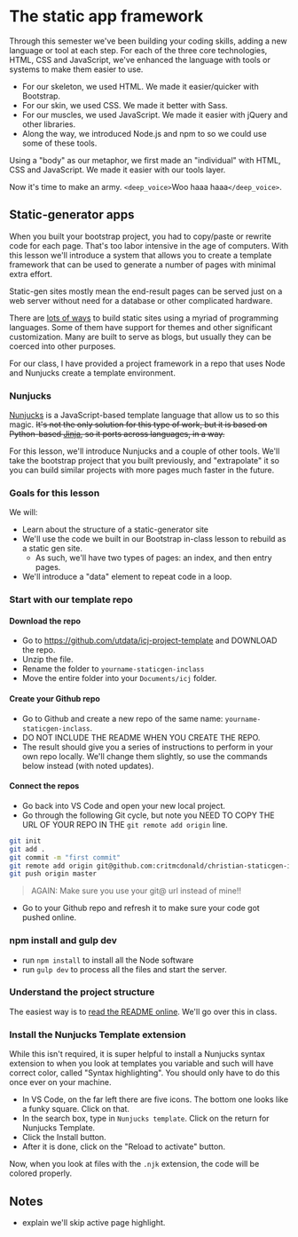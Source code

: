 # The static app framework

Through this semester we've been building your coding skills, adding a new language or tool at each step. For each of the three core technologies, HTML, CSS and JavaScript, we've enhanced the language with tools or systems to make them easier to use.

- For our skeleton, we used HTML. We made it easier/quicker with Bootstrap.
- For our skin, we used CSS. We made it better with Sass.
- For our muscles, we used JavaScript. We made it easier with jQuery and other libraries.
- Along the way, we introduced Node.js and npm to so we could use some of these tools.

Using a "body" as our metaphor, we first made an "individual" with HTML, CSS and JavaScript. We made it easier with our tools layer.

Now it's time to make an army. `<deep_voice>`Woo haaa haaa`</deep_voice>`.

## Static-generator apps

When you built your bootstrap project, you had to copy/paste or rewrite code for each page. That's too labor intensive in the age of computers. With this lesson we'll introduce a system that allows you to create a template framework that can be used to generate a number of pages with minimal extra effort.

Static-gen sites mostly mean the end-result pages can be served just on a web server without need for a database or other complicated hardware.

There are [lots of ways](https://www.staticgen.com/) to build static sites using a myriad of programming languages. Some of them have support for themes and other significant customization. Many are built to serve as blogs, but usually they can be coerced into other purposes.

For our class, I have provided a project framework in a repo that uses Node and Nunjucks create a template environment.

### Nunjucks

[Nunjucks](https://mozilla.github.io/nunjucks/templating.html) is a JavaScript-based template language that allow us to so this magic. ~~It's not the only solution for this type of work, but it is based on Python-based [Jinja](http://jinja.pocoo.org/docs/2.10/), so it ports across languages, in a way.~~

For this lesson, we'll introduce Nunjucks and a couple of other tools. We'll take the bootstrap project that you built previously, and "extrapolate" it so you can build similar projects with more pages much faster in the future.

### Goals for this lesson

We will:

- Learn about the structure of a static-generator site
- We'll use the code we built in our Bootstrap in-class lesson to rebuild as a static gen site.
  - As such, we'll have two types of pages: an index, and then entry pages.
- We'll introduce a "data" element to repeat code in a loop.

### Start with our template repo

#### Download the repo

- Go to https://github.com/utdata/icj-project-template and DOWNLOAD the repo.
- Unzip the file.
- Rename the folder to `yourname-staticgen-inclass`
- Move the entire folder into your `Documents/icj` folder.

#### Create your Github repo

- Go to Github and create a new repo of the same name: `yourname-staticgen-inclass`.
- DO NOT INCLUDE THE README WHEN YOU CREATE THE REPO.
- The result should give you a series of instructions to perform in your own repo locally. We'll change them slightly, so use the commands below instead (with noted updates).

#### Connect the repos

- Go back into VS Code and open your new local project.
- Go through the following Git cycle, but note you NEED TO COPY THE URL OF YOUR REPO IN THE `git remote add origin` line.

```bash
git init
git add .
git commit -m "first commit"
git remote add origin git@github.com:critmcdonald/christian-staticgen-inclass.git
git push origin master
```

> AGAIN: Make sure you use your git@ url instead of mine!!

- Go to your Github repo and refresh it to make sure your code got pushed online.

### npm install and gulp dev

- run `npm install` to install all the Node software
- run `gulp dev` to process all the files and start the server.

### Understand the project structure

The easiest way is to [read the README online](https://github.com/utdata/icj-project-template). We'll go over this in class.

### Install the Nunjucks Template extension

While this isn't required, it is super helpful to install a Nunjucks syntax extension to when you look at templates you variable and such will have correct color, called "Syntax highlighting". You should only have to do this once ever on your machine.

- In VS Code, on the far left there are five icons. The bottom one looks like a funky square. Click on that.
- In the search box, type in `Nunjucks template`. Click on the return for Nunjucks Template.
- Click the Install button.
- After it is done, click on the "Reload to activate" button.

Now, when you look at files with the `.njk` extension, the code will be colored properly.

###


## Notes

- explain we'll skip active page highlight.